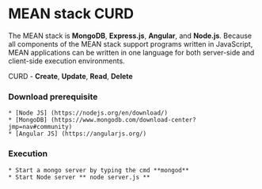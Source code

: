 # MEAN stack CURD

The MEAN stack is **MongoDB**, **Express.js**, **Angular**, and **Node.js**. Because all components of the MEAN stack support programs written in JavaScript, MEAN applications can be written in one language for both server-side and client-side execution environments.

CURD - **Create**, **Update**, **Read**, **Delete**

### Download prerequisite 

	* [Node JS] (https://nodejs.org/en/download/)
	* [MongoDB] (https://www.mongodb.com/download-center?jmp=nav#community)
	* [Angular JS] (https://angularjs.org/)
	
### Execution
	
	* Start a mongo server by typing the cmd **mongod**
	* Start Node server ** node server.js **
	